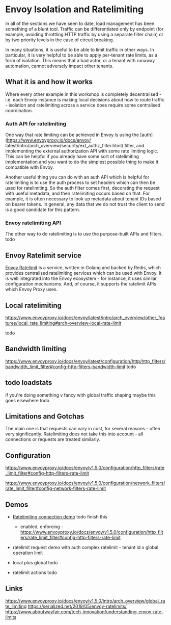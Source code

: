 # Envoy Isolation and Ratelimiting

In all of the sections we have seen to date, load management has been something of a blunt tool.
Traffic can be differentiated only by endpoint (for example, avoiding throttling HTTP traffic by using
a separate filter chain) or by two priority levels in the case of circuit breaking. 

In many situations, it is useful to be able to limit traffic in other ways.
In particular, it is very helpful to be able to apply per-tenant rate limits, as a form of isolation.
This means that a bad actor, or a tenant with runaway automation, cannot adversely impact other tenants.

## What it is and how it works

Where every other example in this workshop is completely decentralised - i.e. each Envoy instance
is making local decisions about how to route traffic - isolation and ratelimiting across a service
does require some centralised coordination.

### Auth API for ratelimiting

One way that rate limiting can be achieved in Envoy is using the [auth](https://www.envoyproxy.io/docs/envoy/
latest/intro/arch_overview/security/ext_authz_filter.html) filter, and implementing the external authorization 
API with some rate limiting logic. This can be helpful if you already have some sort of ratelimiting 
implementation and you want to do the simplest possible thing to make it compatible with Envoy.

Another useful thing you can do with an auth API which is helpful for ratelimiting is to use the auth process to 
set headers which can then be used for ratelimiting. So the auth filter comes first, decorating the request
with useful metadata, and then ratelimiting occurs based on that. 
For example, it is often necessary to look up metadata about tenant IDs based on bearer tokens.
In general, any data that we do not trust the client to send is a good candidate for this pattern.


### Envoy ratelimiting API

The other way to do ratelimiting is to use the purpose-built APIs and filters.
todo

## Envoy Ratelimit service

[Envoy Ratelimit](https://github.com/envoyproxy/ratelimit) is a service, written in Golang and backed by 
Redis, which provides centralised ratelimiting services which can be used with Envoy.
It is well integrated into the Envoy ecosystem - for instance, it uses similar configuration mechanisms.
And, of course, it supports the ratelimit APIs which Envoy Proxy uses.

## Local ratelimiting 

https://www.envoyproxy.io/docs/envoy/latest/intro/arch_overview/other_features/local_rate_limiting#arch-overview-local-rate-limit

todo

## Bandwidth limiting


https://www.envoyproxy.io/docs/envoy/latest/configuration/http/http_filters/bandwidth_limit_filter#config-http-filters-bandwidth-limit
todo

## todo loadstats
if you're doing something v fancy with global traffic shaping
maybe this goes elsewhere todo

## Limitations and Gotchas

The main one is that requests can vary in cost, for several reasons - often very significantly. 
Ratelimiting does not take this into account - all connections or requests are treated similarly.

## Configuration

https://www.envoyproxy.io/docs/envoy/v1.5.0/configuration/http_filters/rate_limit_filter#config-http-filters-rate-limit

https://www.envoyproxy.io/docs/envoy/v1.5.0/configuration/network_filters/rate_limit_filter#config-network-filters-rate-limit



## Demos

 * [Ratelimiting connection demo](./demo-basic/README.md) todo finish this
    - enabled, enforcing - https://www.envoyproxy.io/docs/envoy/v1.5.0/configuration/http_filters/rate_limit_filter#config-http-filters-rate-limit

 * ratelimit request demo with auth
    complex ratelimit - tenant id x global operation limit
 * local plus global todo
 * ratelimit actions todo


## Links

https://www.envoyproxy.io/docs/envoy/v1.5.0/intro/arch_overview/global_rate_limiting
https://serialized.net/2019/05/envoy-ratelimits/
https://www.aboutwayfair.com/tech-innovation/understanding-envoy-rate-limits


